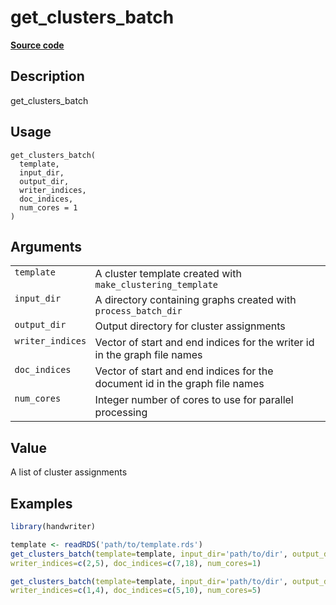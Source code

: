 

# get_clusters_batch

[**Source code**](https://github.com/CSAFE-ISU/handwriter/tree/176-automatic-documentation/R/#L)

## Description

get_clusters_batch

## Usage

<pre><code class='language-R'>get_clusters_batch(
  template,
  input_dir,
  output_dir,
  writer_indices,
  doc_indices,
  num_cores = 1
)
</code></pre>

## Arguments

<table>
<tr>
<td style="white-space: nowrap; font-family: monospace; vertical-align: top">
<code id="template">template</code>
</td>
<td>
A cluster template created with <code>make_clustering_template</code>
</td>
</tr>
<tr>
<td style="white-space: nowrap; font-family: monospace; vertical-align: top">
<code id="input_dir">input_dir</code>
</td>
<td>
A directory containing graphs created with
<code>process_batch_dir</code>
</td>
</tr>
<tr>
<td style="white-space: nowrap; font-family: monospace; vertical-align: top">
<code id="output_dir">output_dir</code>
</td>
<td>
Output directory for cluster assignments
</td>
</tr>
<tr>
<td style="white-space: nowrap; font-family: monospace; vertical-align: top">
<code id="writer_indices">writer_indices</code>
</td>
<td>
Vector of start and end indices for the writer id in the graph file
names
</td>
</tr>
<tr>
<td style="white-space: nowrap; font-family: monospace; vertical-align: top">
<code id="doc_indices">doc_indices</code>
</td>
<td>
Vector of start and end indices for the document id in the graph file
names
</td>
</tr>
<tr>
<td style="white-space: nowrap; font-family: monospace; vertical-align: top">
<code id="num_cores">num_cores</code>
</td>
<td>
Integer number of cores to use for parallel processing
</td>
</tr>
</table>

## Value

A list of cluster assignments

## Examples

``` r
library(handwriter)

template <- readRDS('path/to/template.rds')
get_clusters_batch(template=template, input_dir='path/to/dir', output_dir='path/to/dir',
writer_indices=c(2,5), doc_indices=c(7,18), num_cores=1)

get_clusters_batch(template=template, input_dir='path/to/dir', output_dir='path/to/dir',
writer_indices=c(1,4), doc_indices=c(5,10), num_cores=5)
```
